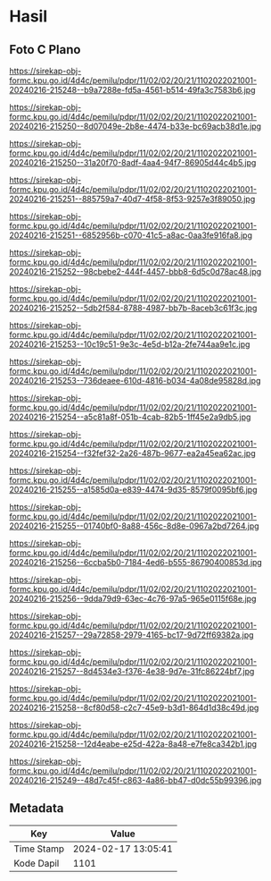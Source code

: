 # Hasil

## Foto C Plano

https://sirekap-obj-formc.kpu.go.id/4d4c/pemilu/pdpr/11/02/02/20/21/1102022021001-20240216-215248--b9a7288e-fd5a-4561-b514-49fa3c7583b6.jpg

https://sirekap-obj-formc.kpu.go.id/4d4c/pemilu/pdpr/11/02/02/20/21/1102022021001-20240216-215250--8d07049e-2b8e-4474-b33e-bc69acb38d1e.jpg

https://sirekap-obj-formc.kpu.go.id/4d4c/pemilu/pdpr/11/02/02/20/21/1102022021001-20240216-215250--31a20f70-8adf-4aa4-94f7-86905d44c4b5.jpg

https://sirekap-obj-formc.kpu.go.id/4d4c/pemilu/pdpr/11/02/02/20/21/1102022021001-20240216-215251--885759a7-40d7-4f58-8f53-9257e3f89050.jpg

https://sirekap-obj-formc.kpu.go.id/4d4c/pemilu/pdpr/11/02/02/20/21/1102022021001-20240216-215251--6852956b-c070-41c5-a8ac-0aa3fe916fa8.jpg

https://sirekap-obj-formc.kpu.go.id/4d4c/pemilu/pdpr/11/02/02/20/21/1102022021001-20240216-215252--98cbebe2-444f-4457-bbb8-6d5c0d78ac48.jpg

https://sirekap-obj-formc.kpu.go.id/4d4c/pemilu/pdpr/11/02/02/20/21/1102022021001-20240216-215252--5db2f584-8788-4987-bb7b-8aceb3c61f3c.jpg

https://sirekap-obj-formc.kpu.go.id/4d4c/pemilu/pdpr/11/02/02/20/21/1102022021001-20240216-215253--10c19c51-9e3c-4e5d-b12a-2fe744aa9e1c.jpg

https://sirekap-obj-formc.kpu.go.id/4d4c/pemilu/pdpr/11/02/02/20/21/1102022021001-20240216-215253--736deaee-610d-4816-b034-4a08de95828d.jpg

https://sirekap-obj-formc.kpu.go.id/4d4c/pemilu/pdpr/11/02/02/20/21/1102022021001-20240216-215254--a5c81a8f-051b-4cab-82b5-1ff45e2a9db5.jpg

https://sirekap-obj-formc.kpu.go.id/4d4c/pemilu/pdpr/11/02/02/20/21/1102022021001-20240216-215254--f32fef32-2a26-487b-9677-ea2a45ea62ac.jpg

https://sirekap-obj-formc.kpu.go.id/4d4c/pemilu/pdpr/11/02/02/20/21/1102022021001-20240216-215255--a1585d0a-e839-4474-9d35-8579f0095bf6.jpg

https://sirekap-obj-formc.kpu.go.id/4d4c/pemilu/pdpr/11/02/02/20/21/1102022021001-20240216-215255--01740bf0-8a88-456c-8d8e-0967a2bd7264.jpg

https://sirekap-obj-formc.kpu.go.id/4d4c/pemilu/pdpr/11/02/02/20/21/1102022021001-20240216-215256--6ccba5b0-7184-4ed6-b555-86790400853d.jpg

https://sirekap-obj-formc.kpu.go.id/4d4c/pemilu/pdpr/11/02/02/20/21/1102022021001-20240216-215256--9dda79d9-63ec-4c76-97a5-965e0115f68e.jpg

https://sirekap-obj-formc.kpu.go.id/4d4c/pemilu/pdpr/11/02/02/20/21/1102022021001-20240216-215257--29a72858-2979-4165-bc17-9d72ff69382a.jpg

https://sirekap-obj-formc.kpu.go.id/4d4c/pemilu/pdpr/11/02/02/20/21/1102022021001-20240216-215257--8d4534e3-f376-4e38-9d7e-31fc86224bf7.jpg

https://sirekap-obj-formc.kpu.go.id/4d4c/pemilu/pdpr/11/02/02/20/21/1102022021001-20240216-215258--8cf80d58-c2c7-45e9-b3d1-864d1d38c49d.jpg

https://sirekap-obj-formc.kpu.go.id/4d4c/pemilu/pdpr/11/02/02/20/21/1102022021001-20240216-215258--12d4eabe-e25d-422a-8a48-e7fe8ca342b1.jpg

https://sirekap-obj-formc.kpu.go.id/4d4c/pemilu/pdpr/11/02/02/20/21/1102022021001-20240216-215249--48d7c45f-c863-4a86-bb47-d0dc55b99396.jpg


## Metadata

| Key        | Value               |
| ---------- | ------------------- |
| Time Stamp | 2024-02-17 13:05:41 |
| Kode Dapil | 1101                |



